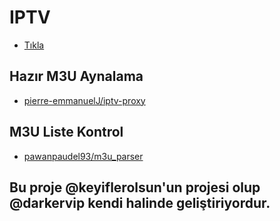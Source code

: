 # IPTV
- [Tıkla](https://raw.githubusercontent.com/darkervip/iptvdarker/main/Kanallar/darkervip.m3u)

## Hazır M3U Aynalama

- [pierre-emmanuelJ/iptv-proxy](https://github.com/pierre-emmanuelJ/iptv-proxy)

## M3U Liste Kontrol

- [pawanpaudel93/m3u_parser](https://github.com/pawanpaudel93/m3u_parser)

## Bu proje @keyiflerolsun'un projesi olup @darkervip kendi halinde geliştiriyordur.